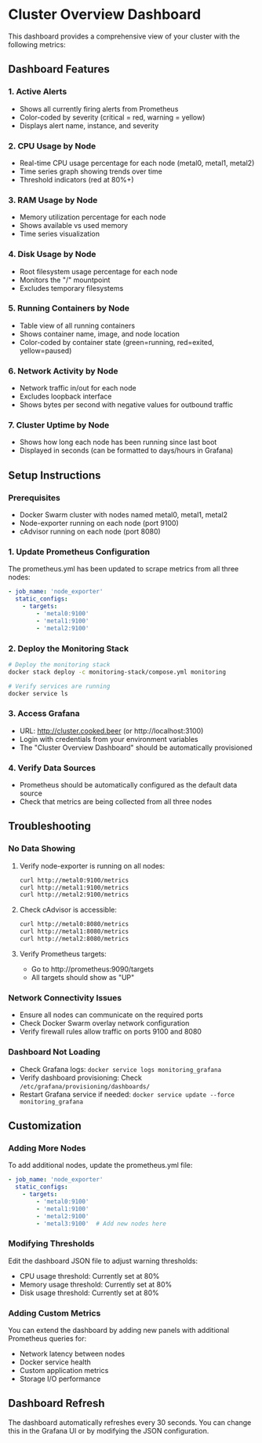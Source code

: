 # Cluster Overview Dashboard

This dashboard provides a comprehensive view of your cluster with the following metrics:

## Dashboard Features

### 1. Active Alerts
- Shows all currently firing alerts from Prometheus
- Color-coded by severity (critical = red, warning = yellow)
- Displays alert name, instance, and severity

### 2. CPU Usage by Node
- Real-time CPU usage percentage for each node (metal0, metal1, metal2)
- Time series graph showing trends over time
- Threshold indicators (red at 80%+)

### 3. RAM Usage by Node
- Memory utilization percentage for each node
- Shows available vs used memory
- Time series visualization

### 4. Disk Usage by Node
- Root filesystem usage percentage for each node
- Monitors the "/" mountpoint
- Excludes temporary filesystems

### 5. Running Containers by Node
- Table view of all running containers
- Shows container name, image, and node location
- Color-coded by container state (green=running, red=exited, yellow=paused)

### 6. Network Activity by Node
- Network traffic in/out for each node
- Excludes loopback interface
- Shows bytes per second with negative values for outbound traffic

### 7. Cluster Uptime by Node
- Shows how long each node has been running since last boot
- Displayed in seconds (can be formatted to days/hours in Grafana)

## Setup Instructions

### Prerequisites
- Docker Swarm cluster with nodes named metal0, metal1, metal2
- Node-exporter running on each node (port 9100)
- cAdvisor running on each node (port 8080)

### 1. Update Prometheus Configuration
The prometheus.yml has been updated to scrape metrics from all three nodes:
```yaml
- job_name: 'node_exporter'
  static_configs:
    - targets:
        - 'metal0:9100'
        - 'metal1:9100'
        - 'metal2:9100'
```

### 2. Deploy the Monitoring Stack
```bash
# Deploy the monitoring stack
docker stack deploy -c monitoring-stack/compose.yml monitoring

# Verify services are running
docker service ls
```

### 3. Access Grafana
- URL: http://cluster.cooked.beer (or http://localhost:3100)
- Login with credentials from your environment variables
- The "Cluster Overview Dashboard" should be automatically provisioned

### 4. Verify Data Sources
- Prometheus should be automatically configured as the default data source
- Check that metrics are being collected from all three nodes

## Troubleshooting

### No Data Showing
1. Verify node-exporter is running on all nodes:
   ```bash
   curl http://metal0:9100/metrics
   curl http://metal1:9100/metrics
   curl http://metal2:9100/metrics
   ```

2. Check cAdvisor is accessible:
   ```bash
   curl http://metal0:8080/metrics
   curl http://metal1:8080/metrics
   curl http://metal2:8080/metrics
   ```

3. Verify Prometheus targets:
   - Go to http://prometheus:9090/targets
   - All targets should show as "UP"

### Network Connectivity Issues
- Ensure all nodes can communicate on the required ports
- Check Docker Swarm overlay network configuration
- Verify firewall rules allow traffic on ports 9100 and 8080

### Dashboard Not Loading
- Check Grafana logs: `docker service logs monitoring_grafana`
- Verify dashboard provisioning: Check `/etc/grafana/provisioning/dashboards/`
- Restart Grafana service if needed: `docker service update --force monitoring_grafana`

## Customization

### Adding More Nodes
To add additional nodes, update the prometheus.yml file:
```yaml
- job_name: 'node_exporter'
  static_configs:
    - targets:
        - 'metal0:9100'
        - 'metal1:9100'
        - 'metal2:9100'
        - 'metal3:9100'  # Add new nodes here
```

### Modifying Thresholds
Edit the dashboard JSON file to adjust warning thresholds:
- CPU usage threshold: Currently set at 80%
- Memory usage threshold: Currently set at 80%
- Disk usage threshold: Currently set at 80%

### Adding Custom Metrics
You can extend the dashboard by adding new panels with additional Prometheus queries for:
- Network latency between nodes
- Docker service health
- Custom application metrics
- Storage I/O performance

## Dashboard Refresh
The dashboard automatically refreshes every 30 seconds. You can change this in the Grafana UI or by modifying the JSON configuration.
